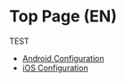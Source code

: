 Top Page (EN)
===============

TEST

- [Android Configuration](android_configuration)
- [iOS Configuration](ios_configuration)
